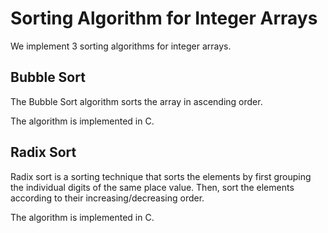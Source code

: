 # Sorting Algorithm for Integer Arrays

We implement 3 sorting algorithms for integer arrays.

## Bubble Sort

The Bubble Sort algorithm sorts the array in ascending order.

The algorithm is implemented in C.

## Radix Sort

Radix sort is a sorting technique that sorts the elements by first grouping the individual digits of the same place value. Then, sort the elements according to their increasing/decreasing order.

The algorithm is implemented in C.
